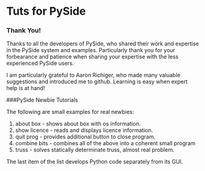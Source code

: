 Tuts for PySide
===============

### Thank You!

Thanks to all the developers of PySide, who shared their work and expertise
in the PySide system and examples. Particularly thank you for your forbearance 
and patience when sharing your expertise with the less experienced PySide users. 

I am particularly grateful to Aaron Richiger, who made many valuable suggestions 
and introduced me to github. Learning is easy when expert help is at hand!

###PySide Newbie Tutorials

The following are small examples for real newbies:
1. about box    - shows about box with os information.
2. show licence - reads and displays licence information.
3. quit prog    - provides additional button to close program.
4. combine bits - combines all of the above into a coherent small program
5. truss - solves statically determinate truss, almost real problem.

The last item of the list develops Python code separately from its GUI. 
 


